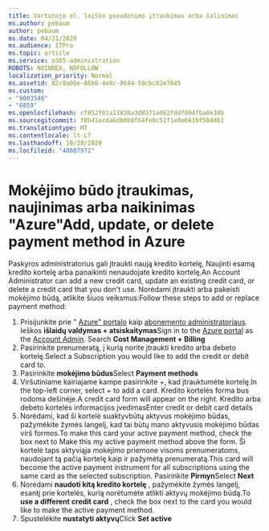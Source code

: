 ```yaml
---
title: Vartotojo el. laiško pseudonimo įtraukimas arba šalinimas
ms.author: pebaum
author: pebaum
ms.date: 04/21/2020
ms.audience: ITPro
ms.topic: article
ms.service: o365-administration
ROBOTS: NOINDEX, NOFOLLOW
localization_priority: Normal
ms.assetid: 82c0a06e-86b0-4e8c-8644-59cbc02e7645
ms.custom:
- "9003546"
- "6859"
ms.openlocfilehash: cf052f01a11830a3d0371a062fddf094fba8e30b
ms.sourcegitcommit: f8b41ecda6db0b8f64fe0c51f1e8e6619f504d61
ms.translationtype: MT
ms.contentlocale: lt-LT
ms.lasthandoff: 10/28/2020
ms.locfileid: "48807972"
---
```

# <a name="add-update-or-delete-payment-method-in-azure"></a><span data-ttu-id="a4fb5-102">Mokėjimo būdo įtraukimas, naujinimas arba naikinimas "Azure"</span><span class="sxs-lookup"><span data-stu-id="a4fb5-102">Add, update, or delete payment method in Azure</span></span>

<span data-ttu-id="a4fb5-103">Paskyros administratorius gali įtraukti naują kredito kortelę, Naujinti esamą kredito kortelę arba panaikinti nenaudojate kredito kortelę.</span><span class="sxs-lookup"><span data-stu-id="a4fb5-103">An Account Administrator can add a new credit card, update an existing credit card, or delete a credit card that you don't use.</span></span> <span data-ttu-id="a4fb5-104">Norėdami įtraukti arba pakeisti mokėjimo būdą, atlikite šiuos veiksmus:</span><span class="sxs-lookup"><span data-stu-id="a4fb5-104">Follow these steps to add or replace payment method:</span></span>

1. <span data-ttu-id="a4fb5-105">Prisijunkite prie " [Azure" portalo](https://portal.azure.com/) kaip [abonemento administratoriaus](https://docs.microsoft.com/azure/billing/billing-subscription-transfer?WT.mc_id=Portal-Microsoft_Azure_Support#whoisaa). Ieškos **išlaidų valdymas + atsiskaitymas**</span><span class="sxs-lookup"><span data-stu-id="a4fb5-105">Sign in to the [Azure portal](https://portal.azure.com/) as the [Account Admin](https://docs.microsoft.com/azure/billing/billing-subscription-transfer?WT.mc_id=Portal-Microsoft_Azure_Support#whoisaa). Search **Cost Management + Billing**</span></span>
2. <span data-ttu-id="a4fb5-106">Pasirinkite prenumeratą, į kurią norite įtraukti kredito arba debeto kortelę.</span><span class="sxs-lookup"><span data-stu-id="a4fb5-106">Select a Subscription you would like to add the credit or debit card to.</span></span>
3. <span data-ttu-id="a4fb5-107">Pasirinkite **mokėjimo būdus**</span><span class="sxs-lookup"><span data-stu-id="a4fb5-107">Select **Payment methods**</span></span>
4. <span data-ttu-id="a4fb5-108">Viršutiniame kairiajame kampe pasirinkite +, kad įtrauktumėte kortelę.</span><span class="sxs-lookup"><span data-stu-id="a4fb5-108">In the top-left corner, select + to add a card.</span></span> <span data-ttu-id="a4fb5-109">Kredito kortelės forma bus rodoma dešinėje.</span><span class="sxs-lookup"><span data-stu-id="a4fb5-109">A credit card form will appear on the right.</span></span> <span data-ttu-id="a4fb5-110">Kredito arba debeto kortelės informacijos įvedimas</span><span class="sxs-lookup"><span data-stu-id="a4fb5-110">Enter credit or debit card details</span></span>
5. <span data-ttu-id="a4fb5-111">Norėdami, kad ši kortelė suaktyvbūtų aktyvus mokėjimo būdas, pažymėkite žymės langelį, kad tai būtų mano aktyvusis mokėjimo būdas virš formos.</span><span class="sxs-lookup"><span data-stu-id="a4fb5-111">To make this card your active payment method, check the box next to Make this my active payment method above the form.</span></span> <span data-ttu-id="a4fb5-112">Ši kortelė taps aktyviąja mokėjimo priemone visoms prenumeratoms, naudojant tą pačią kortelę kaip ir pažymėtą prenumeratą.</span><span class="sxs-lookup"><span data-stu-id="a4fb5-112">This card will become the active payment instrument for all subscriptions using the same card as the selected subscription.</span></span> <span data-ttu-id="a4fb5-113">Pasirinkite **Pirmyn**</span><span class="sxs-lookup"><span data-stu-id="a4fb5-113">Select **Next**</span></span>
6. <span data-ttu-id="a4fb5-114">Norėdami **naudoti kitą kredito kortelę** , pažymėkite žymės langelį, esantį prie kortelės, kurią norėtumėte atlikti aktyvų mokėjimo būdą.</span><span class="sxs-lookup"><span data-stu-id="a4fb5-114">To **use a different credit card** , check the box next to the card you would like to make the active payment method.</span></span>
7. <span data-ttu-id="a4fb5-115">Spustelėkite **nustatyti aktyvų**</span><span class="sxs-lookup"><span data-stu-id="a4fb5-115">Click **Set active**</span></span>
